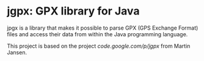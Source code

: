 # jgpx: GPX library for Java

jpgx is a library that makes it possible to parse GPX (GPS Exchange Format)
files and access their data from within the Java programming language.

This project is based on the project _code.google.com/p/jgpx_ from Martin Jansen.
